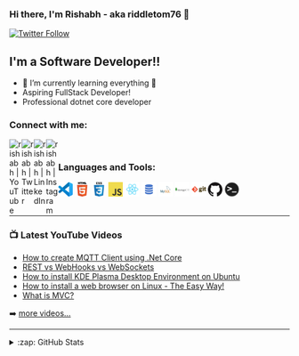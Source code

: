 ### Hi there, I'm Rishabh - aka riddletom76 👋

[![Twitter Follow](https://img.shields.io/twitter/follow/rishabh_76?color=1DA1F2&logo=twitter&style=for-the-badge)](https://twitter.com/rishabh_76)

## I'm a Software Developer!!

- 🌱 I’m currently learning everything 🤣
- Aspiring FullStack Developer!
- Professional dotnet core developer

### Connect with me:

[<img align="left" alt="rishabh | YouTube" width="22px" src="https://cdn.jsdelivr.net/npm/simple-icons@v3/icons/youtube.svg" />][youtube]
[<img align="left" alt="rishabh | Twitter" width="22px" src="https://cdn.jsdelivr.net/npm/simple-icons@v3/icons/twitter.svg" />][twitter]
[<img align="left" alt="rishabh | LinkedIn" width="22px" src="https://cdn.jsdelivr.net/npm/simple-icons@v3/icons/linkedin.svg" />][linkedin]
[<img align="left" alt="rishabh | Instagram" width="22px" src="https://cdn.jsdelivr.net/npm/simple-icons@v3/icons/instagram.svg" />][instagram]

<br />

### Languages and Tools:

<img alt="Visual Studio Code" width="26px" src="https://raw.githubusercontent.com/github/explore/80688e429a7d4ef2fca1e82350fe8e3517d3494d/topics/visual-studio-code/visual-studio-code.png" />
<img alt="HTML5" width="26px" src="https://raw.githubusercontent.com/github/explore/80688e429a7d4ef2fca1e82350fe8e3517d3494d/topics/html/html.png" />
<img alt="CSS3" width="26px" src="https://raw.githubusercontent.com/github/explore/80688e429a7d4ef2fca1e82350fe8e3517d3494d/topics/css/css.png" />
<img alt="JavaScript" width="26px" src="https://raw.githubusercontent.com/github/explore/80688e429a7d4ef2fca1e82350fe8e3517d3494d/topics/javascript/javascript.png" />
<img alt="React" width="26px" src="https://raw.githubusercontent.com/github/explore/80688e429a7d4ef2fca1e82350fe8e3517d3494d/topics/react/react.png" />
<img alt="SQL" width="26px" src="https://raw.githubusercontent.com/github/explore/80688e429a7d4ef2fca1e82350fe8e3517d3494d/topics/sql/sql.png" />
<img alt="MySQL" width="26px" src="https://raw.githubusercontent.com/github/explore/80688e429a7d4ef2fca1e82350fe8e3517d3494d/topics/mysql/mysql.png" />
<img alt="MongoDB" width="26px" src="https://raw.githubusercontent.com/github/explore/80688e429a7d4ef2fca1e82350fe8e3517d3494d/topics/mongodb/mongodb.png" />
<img alt="Git" width="26px" src="https://raw.githubusercontent.com/github/explore/80688e429a7d4ef2fca1e82350fe8e3517d3494d/topics/git/git.png" />
<img alt="GitHub" width="26px" src="https://raw.githubusercontent.com/github/explore/78df643247d429f6cc873026c0622819ad797942/topics/github/github.png" />
<img alt="Terminal" width="26px" src="https://raw.githubusercontent.com/github/explore/80688e429a7d4ef2fca1e82350fe8e3517d3494d/topics/terminal/terminal.png" />

<br />
<br />

---

### 📺 Latest YouTube Videos

<!-- YOUTUBE:START -->
- [How to create MQTT Client using .Net Core](https://www.youtube.com/watch?v=lcsnsj1yBs0)
- [REST vs WebHooks vs WebSockets](https://www.youtube.com/watch?v=He9U4T1V__c)
- [How to install KDE Plasma Desktop Environment on Ubuntu](https://www.youtube.com/watch?v=L-4zLonZk7I)
- [How to install a web browser on Linux - The Easy Way!](https://www.youtube.com/watch?v=4tVwPSUI1fE)
- [What is MVC?](https://www.youtube.com/watch?v=oG9tfu8UNZQ)
<!-- YOUTUBE:END -->

➡️ [more videos...](https://www.youtube.com/channel/UC4H8AS3VnEP7Rrtg4_S0_gA)

---

<details>
  <summary>:zap: GitHub Stats</summary>

  <img align="left" alt="rishabh's GitHub Stats" src="https://github-readme-stats.vercel.app/api?username=riddletom76&show_icons=true&hide_border=true" />

</details>

[twitter]: https://twitter.com/rishabh_76
[youtube]: https://www.youtube.com/channel/UC4H8AS3VnEP7Rrtg4_S0_gA
[instagram]: https://www.instagram.com/_rishabh.sharma/
[linkedin]: https://www.linkedin.com/in/rishabh-sharma-676b827b/
